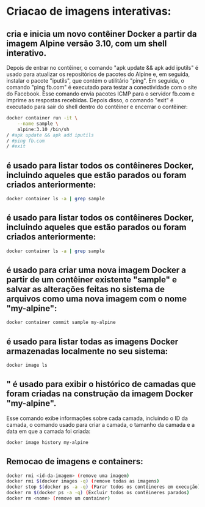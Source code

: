 # Criacao de imagens interativas:

##  cria e inicia um novo contêiner Docker a partir da imagem Alpine versão 3.10, com um shell interativo.
Depois de entrar no contêiner, o comando "apk update && apk add iputils" é usado para atualizar os repositórios de pacotes do Alpine e, em seguida, instalar o pacote "iputils", que contém o utilitário "ping".
Em seguida, o comando "ping fb.com" é executado para testar a conectividade com o site do Facebook. Esse comando envia pacotes ICMP para o servidor fb.com e imprime as respostas recebidas. 
Depois disso, o comando "exit" é executado para sair do shell dentro do contêiner e encerrar o contêiner:
```sh
docker container run -it \
	--name sample \
	alpine:3.10 /bin/sh
/ #apk update && apk add iputils
/ #ping fb.com
/ #exit
```

##  é usado para listar todos os contêineres Docker, incluindo aqueles que estão parados ou foram criados anteriormente:
```sh
docker container ls -a | grep sample
```

## é usado para listar todos os contêineres Docker, incluindo aqueles que estão parados ou foram criados anteriormente:
```sh
docker container ls -a | grep sample
```

## é usado para criar uma nova imagem Docker a partir de um contêiner existente "sample" e salvar as alterações feitas no sistema de arquivos como uma nova imagem com o nome "my-alpine":
```sh
docker container commit sample my-alpine
```

##  é usado para listar todas as imagens Docker armazenadas localmente no seu sistema:
```sh
docker image ls
```

## " é usado para exibir o histórico de camadas que foram criadas na construção da imagem Docker "my-alpine".
Esse comando exibe informações sobre cada camada, incluindo o ID da camada, o comando usado para criar a camada, o tamanho da camada e a data em que a camada foi criada:
```sh
docker image history my-alpine
```

## Remocao de imagens e containers:
```sh
docker rmi <id-da-imagem> (remove uma imagem)
docker rmi $(docker images -q) (remove todas as imagens)
docker stop $(docker ps -a -q) (Parar todos os contêineres em execução)
docker rm $(docker ps -a -q) (Excluir todos os contêineres parados)
docker rm <nome> (remove um container)
```

